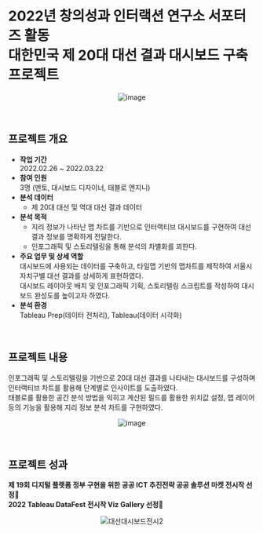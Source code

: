# 2022년 창의성과 인터랙션 연구소 서포터즈 활동 <br> 대한민국 제 20대 대선 결과 대시보드 구축 프로젝트
<div align="center">
  
![image](https://github.com/jayjinnie/SouthKorea-PresidentialElection-Dashboard/assets/65335952/cea79450-455f-4929-b274-82cb608cc750)
</div>

<br>

## 프로젝트 개요
* **작업 기간**<br>
  2022.02.26 ~ 2022.03.22
* **참여 인원** <br>
  3명 (멘토, 대시보드 디자이너, 태블로 엔지니)
* **분석 데이터** <br>
  * 제 20대 대선 및 역대 대선 결과 데이터
* **분석 목적** <br>
  * 지리 정보가 나타난 맵 차트를 기반으로 인터랙티브 대시보드를 구현하여 대선 결과 정보를 명확하게 전달한다.
  * 인포그래픽 및 스토리텔링을 통해 분석의 차별화를 꾀한다.
* **주요 업무 및 상세 역할** <br>
  대시보드에 사용되는 데이터를 구축하고, 타일맵 기반의 맵차트를 제작하여 서울시 자치구별 대선 결과를 상세하게 표현하였다. <br>
  대시보드 레이아웃 배치 및 인포그래픽 기획, 스토리텔링 스크립트를 작성하여 대시보드 완성도를 높이고자 하였다.
* **분석 환경** <br>
  Tableau Prep(데이터 전처리), Tableau(데이터 시각화)

<br>

## 프로젝트 내용
인포그래픽 및 스토리텔링을 기반으로 20대 대선 결과를 나타내는 대시보드를 구성하며 <br>
인터랙티브 차트를 활용해 단계별로 인사이트를 도출하였다. <br>
태블로를 활용한 공간 분석 방법을 익히고 계산된 필드를 활용한 위치값 설정, 맵 레이어 등의 기능을 활용해 지리 정보 분석 차트를 구현하였다.

<div align="center">

![image](https://github.com/jayjinnie/SouthKorea-PresidentialElection-Dashboard/assets/65335952/6a1218de-8477-44c9-939b-b68a3490015c)
</div>

<br>

## 프로젝트 성과
**제 19회 디지털 플랫폼 정부 구현을 위한 공공 ICT 추진전략 공공 솔루션 마켓 전시작 선정🎉** <br>
**2022 Tableau DataFest 전시작 Viz Gallery 선정🎉**
<div align="center">

![대선대시보드전시2](https://github.com/jayjinnie/SouthKorea-PresidentialElection-Dashboard/assets/65335952/d9d11351-81df-425d-af73-081291bc7cea)
</div>
